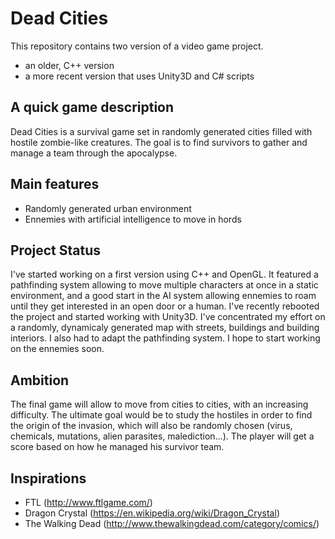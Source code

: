Dead Cities
===========

This repository contains two version of a video game project.
- an older, C++ version
- a more recent version that uses Unity3D and C# scripts

A quick game description
------------------------
Dead Cities is a survival game set in randomly generated cities filled with hostile zombie-like creatures. The goal is to find survivors to gather and manage a team through the apocalypse.

Main features
-------------
- Randomly generated urban environment
- Ennemies with artificial intelligence to move in hords

Project Status
--------------
I've started working on a first version using C++ and OpenGL. It featured a pathfinding system allowing to move multiple characters at once in a static environment, and a good start in the AI system allowing ennemies to roam until they get interested in an open door or a human.
I've recently rebooted the project and started working with Unity3D. I've concentrated my effort on a randomly, dynamicaly generated map with streets, buildings and building interiors. I also had to adapt the pathfinding system. I hope to start working on the ennemies soon.

Ambition
--------
The final game will allow to move from cities to cities, with an increasing difficulty. The ultimate goal would be to study the hostiles in order to find the origin of the invasion, which will also be randomly chosen (virus, chemicals, mutations, alien parasites, malediction...). The player will get a score based on how he managed his survivor team.

Inspirations
------------
- FTL (http://www.ftlgame.com/)
- Dragon Crystal (https://en.wikipedia.org/wiki/Dragon_Crystal)
- The Walking Dead (http://www.thewalkingdead.com/category/comics/)